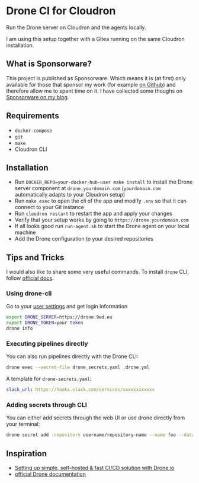 # Drone CI for Cloudron

Run the Drone server on Cloudron and the agents locally.

I am using this setup together with a Gitea running on the same Cloudron installation.

## What is Sponsorware?

This project is published as Sponsorware. Which means it is (at first) only available for those that sponsor my work (for example [on Github](https://github.com/sponsors/fbartels)) and therefore allow me to spent time on it. I have collected some thoughs on [Sponsorware on my blog](https://blog.9wd.eu/posts/sponsorware/).

## Requirements

- `docker-compose`
- `git`
- `make`
- Cloudron CLI

## Installation

- Run `DOCKER_REPO=your-docker-hub-user make install` to install the Drone server component at `drone.yourdomain.com` (`yourdomain.com` automatically adapts to your Cloudron setup)
- Run `make exec` to open the cli of the app and modify `.env` so that it can connect to your Git instance
- Run `cloudron restart` to restart the app and apply your changes
- Verify that your setup works by going to `https://drone.yourdomain.com`
- If all looks good run `run-agent.sh` to start the Drone agent on your local machine
- Add the Drone configuration to your desired repositories

## Tips and Tricks

I would also like to share some very useful commands. To install `drone` CLI, follow [official docs](https://docs.drone.io/cli/install/).

### Using drone-cli

Go to your [user settings](https://drone.9wd.eu/account) and get login information

```bash
export DRONE_SERVER=https://drone.9wd.eu
export DRONE_TOKEN=your token
drone info
```

### Executing pipelines directly

You can also run pipelines directly with the Drone CLI:

```bash
drone exec --secret-file drone_secrets.yaml .drone.yml
```

A template for `drone-secrets.yaml`:

```yaml
slack_url: https://hooks.slack.com/services/xxxxxxxxxxxx
```

### Adding secrets through CLI

You can either add secrets through the web UI or use drone directly from your terminal:

```bash
drone secret add -repository username/repository-name --name foo --data bar --allow-pull-request
```

## Inspiration

- [Setting up simple, self-hosted & fast CI/CD solution with Drone.io](https://webhookrelay.com/blog/2019/02/11/using-drone-for-simple-selfhosted-ci-cd/)
- [official Drone documentation](https://docs.drone.io/server/provider/gitea/)
